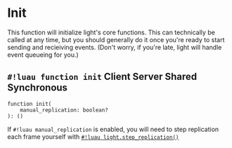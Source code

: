 # Init

This function will initialize light's core functions. This can technically be called at any time, but you should
generally do it once you're ready to start sending and recieiving events. (Don't worry, if you're late, light will
handle event queueing for you.)

## `#!luau function init` <span class="md-tag md-tag-icon md-tag--client">Client</span> <span class="md-tag md-tag-icon md-tag--server">Server</span> <span class="md-tag md-tag-icon md-tag--shared">Shared</span> <span class="md-tag md-tag-icon md-tag--sync">Synchronous</span>

```luau
function init(
    manual_replication: boolean?
): ()
```

If `#!luau manual_replication` is enabled, you will need to step replication each frame yourself with
[`#!luau light.step_replication()`](./step_replication.md)
